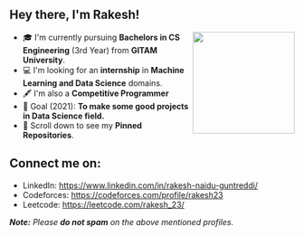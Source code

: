## Hey there, I'm Rakesh!
<img align='right' src="https://us.123rf.com/450wm/darkovujic/darkovujic1807/darkovujic180700006/104370478-modern-flat-design-isometric-illustration-of-programming-can-be-used-for-website-and-mobile-website-.jpg?ver=6" width="180" height="180">

- 🎓 I'm currently pursuing **Bachelors in CS Engineering** (3rd Year) from **GITAM University**.
- 💻 I'm looking for an **internship** in **Machine Learning and Data Science** domains.
- 🖋️ I'm also a **Competitive Programmer**
- 🎯 Goal (2021): **To make some good projects in Data Science field.**
- 📌 Scroll down to see my **Pinned Repositories**.

## Connect me on:
- LinkedIn: https://www.linkedin.com/in/rakesh-naidu-guntreddi/
- Codeforces: https://codeforces.com/profile/rakesh23
- Leetcode: https://leetcode.com/rakesh_23/

_**Note:** Please **do not spam** on the above mentioned profiles._

